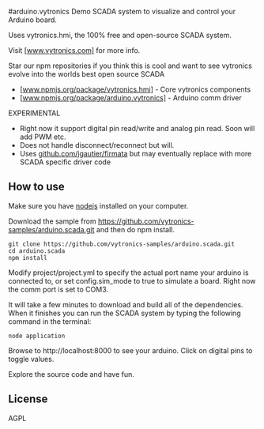 #arduino.vytronics
Demo SCADA system to visualize and control your Arduino board.

Uses vytronics.hmi, the 100% free and open-source SCADA system.

Visit [www.vytronics.com] for more info.

Star our npm repositories if you think this is cool and want to see vytronics evolve into the worlds best open source SCADA
- [www.npmjs.org/package/vytronics.hmi] - Core vytronics components
- [www.npmjs.org/package/arduino.vytronics] - Arduino comm driver


EXPERIMENTAL
- Right now it support digital pin read/write and analog pin read. Soon will add PWM etc.
- Does not handle disconnect/reconnect but will.
- Uses [github.com/jgautier/firmata] but may eventually replace with more SCADA specific driver code

## How to use

Make sure you have [nodejs] installed on your computer.

Download the sample from https://github.com/vytronics-samples/arduino.scada.git and then do npm install.

```
git clone https://github.com/vytronics-samples/arduino.scada.git
cd arduino.scada
npm install
```

Modify project/project.yml to specify the actual port name your arduino is connected to, or set config.sim_mode to true
to simulate a board. Right now the comm port is set to COM3.

It will take a few minutes to download and build all of the dependencies. When it finishes you can run the SCADA system by typing the following command in the terminal:
```
node application
```

Browse to http://localhost:8000 to see your arduino. Click on digital pins to toggle values.

Explore the source code and have fun.


## License

AGPL

[https://github.com/vytronics-samples/arduino.scada.git]:https://github.com/vytronics-samples/arduino.scada.git
[www.vytronics.com]:http://www.vytronics.com
[github.com/vytronics/vytronics.hmi.git]:https://github.com/vytronics/vytronics.hmi.git
[www.npmjs.org/package/vytronics.hmi]:https://www.npmjs.org/package/vytronics.hmi
[www.npmjs.org/package/arduino.vytronics]:https://www.npmjs.org/package/arduino.vytronics
[github.com/jgautier/firmata]:https://github.com/jgautier/firmata
[nodejs]:http://nodejs.org/download/
